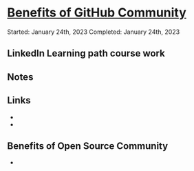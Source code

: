 # [Benefits of GitHub Community](https://www.linkedin.com/learning/benefits-of-github-community)
Started: January 24th, 2023
Completed: January 24th, 2023

## LinkedIn Learning path course work

## Notes

## Links
- []()
- []()

## Benefits of Open Source Community
- 
